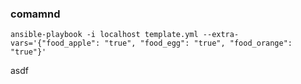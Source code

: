 ### comamnd

```
ansible-playbook -i localhost template.yml --extra-vars='{"food_apple": "true", "food_egg": "true", "food_orange": "true"}'
```

asdf
